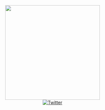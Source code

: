 <div id="header" align="center">
    <img src="https://sweezy-cursors.com/wp-content/uploads/cursor/adventure-time-bmo-vhs-mode-animated/adventure-time-bmo-vhs-mode-animated-custom-cursor.gif" width=300>
<div>
<a href="https://x.com/svindlerr">
    <img src="https://img.shields.io/badge/Twitter-blue?logo=x&logoColor=white&style=for-the-badge" alt="Twitter">
</a>
</div>
</div>

